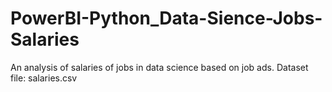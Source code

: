 # PowerBI-Python_Data-Sience-Jobs-Salaries

An analysis of salaries of jobs in data science based on job ads.
Dataset file: salaries.csv

